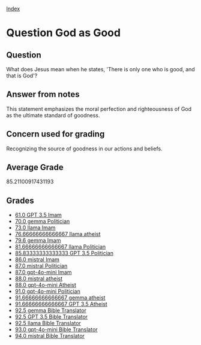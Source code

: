 
[Index](../../index.md)
# Question God as Good
## Question
What does Jesus mean when he states, 'There is only one who is good, and that is God'?

## Answer from notes
This statement emphasizes the moral perfection and righteousness of God as the ultimate standard of goodness.

## Concern used for grading
Recognizing the source of goodness in our actions and beliefs.

## Average Grade
85.21100917431193

## Grades
 * [61.0 GPT 3.5 Imam](../answers/GPT_3.5_Imam/God_as_Good.md)
 * [70.0 gemma Politician](../answers/gemma_Politician/God_as_Good.md)
 * [73.0 llama Imam](../answers/llama_Imam/God_as_Good.md)
 * [76.66666666666667 llama atheist](../answers/llama_atheist/God_as_Good.md)
 * [79.6 gemma Imam](../answers/gemma_Imam/God_as_Good.md)
 * [81.66666666666667 llama Politician](../answers/llama_Politician/God_as_Good.md)
 * [85.83333333333333 GPT 3.5 Politician](../answers/GPT_3.5_Politician/God_as_Good.md)
 * [86.0 mistral Imam](../answers/mistral_Imam/God_as_Good.md)
 * [87.0 mistral Politician](../answers/mistral_Politician/God_as_Good.md)
 * [87.0 gpt-4o-mini Imam](../answers/gpt-4o-mini_Imam/God_as_Good.md)
 * [88.0 mistral atheist](../answers/mistral_atheist/God_as_Good.md)
 * [88.0 gpt-4o-mini Atheist](../answers/gpt-4o-mini_Atheist/God_as_Good.md)
 * [91.0 gpt-4o-mini Politician](../answers/gpt-4o-mini_Politician/God_as_Good.md)
 * [91.66666666666667 gemma atheist](../answers/gemma_atheist/God_as_Good.md)
 * [91.66666666666667 GPT 3.5 Atheist](../answers/GPT_3.5_Atheist/God_as_Good.md)
 * [92.5 gemma Bible Translator](../answers/gemma_Bible_Translator/God_as_Good.md)
 * [92.5 GPT 3.5 Bible Translator](../answers/GPT_3.5_Bible_Translator/God_as_Good.md)
 * [92.5 llama Bible Translator](../answers/llama_Bible_Translator/God_as_Good.md)
 * [93.0 gpt-4o-mini Bible Translator](../answers/gpt-4o-mini_Bible_Translator/God_as_Good.md)
 * [94.0 mistral Bible Translator](../answers/mistral_Bible_Translator/God_as_Good.md)
